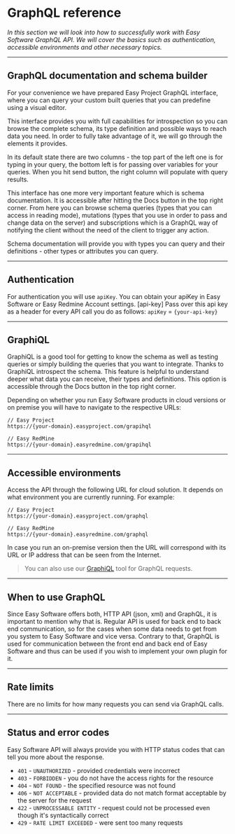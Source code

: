 # GraphQL reference

*In this section we will look into how to successfully work with Easy Software GraphQL API. We will cover the basics such as authentication, accessible environments and other necessary topics.*

---

## GraphQL documentation and schema builder
For your convenience we have prepared Easy Project GraphQL interface, where you can query your custom built queries that you can predefine using a visual editor.

This interface provides you with full capabilities for introspection so you can browse the complete schema, its type definition and possible ways to reach data you need. In order to fully take advantage of it, we will go through the elements it provides.

In its default state there are two columns - the top part of the left one is for typing in your query, the bottom left is for passing over variables for your queries. When you hit send button, the right column will populate with query results.

This interface has one more very important feature which is schema documentation. It is accessible after hitting the Docs button in the top right corner. From here you can browse schema queries (types that you can access in reading mode), mutations (types that you use in order to pass and change data on the server) and subscriptions which is a GraphQL way of notifying the client without the need of the client to trigger any action.

Schema documentation will provide you with types you can query and their definitions - other types or attributes you can query.

---

## Authentication
For authentication you will use `apiKey`.
You can obtain your apiKey in Easy Software or Easy Redmine Account settings.
[api-key]
Pass over this api key as a header for every API call you do as follows:
`apiKey` = `{your-api-key}`

---

## GraphiQL
GraphiQL is a good tool for getting to know the schema as well as testing queries or simply building the queries that you want to integrate. Thanks to GraphiQL introspect the schema. This feature is helpful to understand deeper what data you can receive, their types and definitions. This option is accessible through the Docs button in the top right corner.

Depending on whether you run Easy Software products in cloud versions or on premise you will have to navigate to the respective URLs:

```http
// Easy Project 
https://{your-domain}.easyproject.com/grapihql

// Easy RedMine
https://{your-domain}.easyredmine.com/grapihql
```

---

## Accessible environments
Access the API through the following URL for cloud solution. It depends on what environment you are currently running. For example: 

```http
// Easy Project 
https://{your-domain}.easyproject.com/graphql

// Easy RedMine
https://{your-domain}.easyredmine.com/graphql
```

In case you run an on-premise version then the URL will correspond with its URL or IP address that can be seen from the Internet.

> You can also use our [GraphiQL](https://dev-portal.dev5.easysoftware.com/graphiql) tool for GraphQL requests.

---

## When to use GraphQL
Since Easy Software offers both, HTTP API (json, xml) and GraphQL, it is important to mention why that is.
Regular API is used for back end to back end communication, so for the cases when some data needs to get from you system to Easy Software and vice versa.
Contrary to that, GraphQL is used for communication between the front end and back end of Easy Software and thus can be used if you wish to implement your own plugin for it.

---

## Rate limits
There are no limits for how many requests you can send via GraphQL calls.

---


## Status and error codes
Easy Software API will always provide you with HTTP status codes that can tell you more about the response.

- `401` - `UNAUTHORIZED` - provided credentials were incorrect
- `403` - `FORBIDDEN` - you do not have the access rights for the resource
- `404` - `NOT FOUND` - the specified resource was not found
- `406` - `NOT ACCEPTABLE` - provided data do not match format acceptable by the server for the request
- `422` - `UNPROCESSABLE ENTITY` - request could not be processed even though it's syntactically correct
- `429` - `RATE LIMIT EXCEEDED` - were sent too many requests
